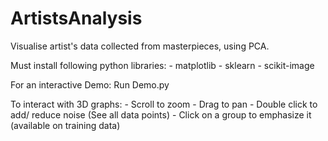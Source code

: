 # ArtistsAnalysis
Visualise artist's data collected from masterpieces, using PCA. 

Must install following python libraries:
    - matplotlib
    - sklearn
    - scikit-image

For an interactive Demo:
    Run Demo.py

To interact with 3D graphs:
    - Scroll to zoom
    - Drag to pan
    - Double click to add/ reduce noise (See all data points)
    - Click on a group to emphasize it (available on training data)